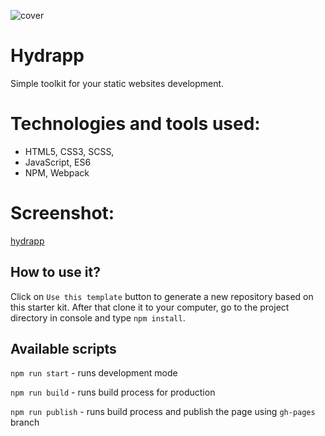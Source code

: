 ![cover](https://kamil-siwiec.github.io/hydrapp/og.png)

# Hydrapp 

Simple toolkit for your static websites development.

# Technologies and tools used:
- HTML5, CSS3, SCSS,
- JavaScript, ES6 
- NPM, Webpack

# Screenshot:
[hydrapp](https://kamil-siwiec.github.io/hydrapp/hydrapp.png)

## How to use it?

Click on `Use this template` button to generate a new repository based on this starter kit. After that clone it to your computer, go to the project directory in console and type `npm install`.

## Available scripts

`npm run start` - runs development mode

`npm run build` - runs build process for production

`npm run publish` - runs build process and publish the page using `gh-pages` branch

